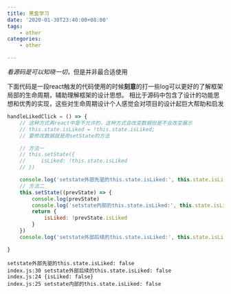 ```yaml
---
title: 黑盒学习
date: '2020-01-30T23:40:00+08:00'
tags:
    - other
categories:
    - other

---
```




*看源码是可以知晓一切*，但是并非最合适使用

下面代码是一段react触发的代码使用的时候**刻意**的打一些log可以更好的了解框架局部的生命周期，辅助理解框架的设计思想。
相比于源码中包含了设计的功能思想和优秀的实现，这些对生命周期设计个人感觉会对项目的设计起巨大帮助和启发

```js
handleLikedClick = () => {
    // 这种方式再react中是不允许的，这种方式会改变数据但是不会改变展示
    // this.state.isLiked = !this.state.isLiked;
    // 要修改数据就是用setState的方法

    // 方法一
    // this.setState({
    //     isLiked: !this.state.isLiked
    // })

    console.log('setstate外部先驱的this.state.isLiked:', this.state.isLiked)
    // 方法二
    this.setState((prevState) => {
        console.log(prevState)
        console.log('setstate内部的this.state.isLiked:', this.state.isLiked)
        return {
            isLiked: !prevState.isLiked
        }
    })
    console.log('setstate外部后续的this.state.isLiked:', this.state.isLiked)

}
```


```
setstate外部先驱的this.state.isLiked: false
index.js:30 setstate外部后续的this.state.isLiked: false
index.js:24 {isLiked: false}
index.js:25 setstate内部的this.state.isLiked: false
```

<!--more-->


